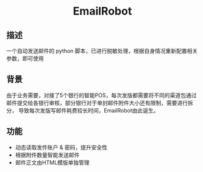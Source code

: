 <h1 align="center">EmailRobot</h1>

## 描述
一个自动发送邮件的 python 脚本，已进行脱敏处理，根据自身情况重新配置相关参数，即可使用

## 背景
由于业务需要，对接了5个银行的智能POS，每次发版都需要将不同的渠道包通过邮件提交给各银行审核，部分银行对于单封邮件附件大小还有限制，需要进行拆分，
导致每次发版写邮件耗费较长时间，EmailRobot由此诞生。

## 功能
* 动态读取发件账户 & 密码，提升安全性
* 根据附件数量智能发送邮件
* 邮件正文由HTML模版单独管理
